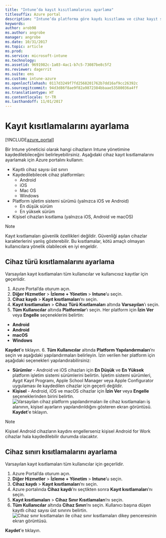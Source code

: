 ```yaml
---
title: "Intune’da kayıt kısıtlamalarını ayarlama"
titlesuffix: Azure portal
description: "Intune’da platforma göre kaydı kısıtlama ve cihaz kayıt sınırı ayarlama. \""
keywords: 
author: arob98
ms.author: angrobe
manager: angrobe
ms.date: 10/31/2017
ms.topic: article
ms.prod: 
ms.service: microsoft-intune
ms.technology: 
ms.assetid: 9691982c-1a03-4ac1-b7c5-73087be8c5f2
ms.reviewer: dagerrit
ms.suite: ems
ms.custom: intune-azure
ms.openlocfilehash: 0117d3249f7fd2568201762b7dd16af9cc26392c
ms.sourcegitcommit: 94d3d86f8ae9f82a9872384bbaae53580036a4ff
ms.translationtype: HT
ms.contentlocale: tr-TR
ms.lasthandoff: 11/01/2017
---
```

# <a name="set-enrollment-restrictions"></a>Kayıt kısıtlamalarını ayarlama

[!INCLUDE[azure_portal](./includes/azure_portal.md)]

Bir Intune yöneticisi olarak hangi cihazların Intune yönetimine kaydedilebileceğini belirleyebilirsiniz. Aşağıdaki cihaz kayıt kısıtlamalarını ayarlamak için Azure portalını kullanın:

- Kayıtlı cihaz sayısı üst sınırı
- Kaydedilebilecek cihaz platformları:
  - Android
  - iOS
  - Mac OS
  - Windows
- Platform işletim sistemi sürümü (yalnızca iOS ve Android)
  - En düşük sürüm
  - En yüksek sürüm
- Kişisel cihazları kısıtlama (yalnızca iOS, Android ve macOS)

>[!NOTE]
>Kayıt kısıtlamaları güvenlik özellikleri değildir. Güvenliği aşılan cihazlar karakterlerini yanlış gösterebilir. Bu kısıtlamalar, kötü amaçlı olmayan kullanıcılara yönelik olabilecek en iyi engeldir.

## <a name="set-device-type-restrictions"></a>Cihaz türü kısıtlamalarını ayarlama
Varsayılan kayıt kısıtlamaları tüm kullanıcılar ve kullanıcısız kayıtlar için geçerlidir.
1. Azure Portal’da oturum açın.
2. **Diğer Hizmetler** > **İzleme + Yönetim** > **Intune**’u seçin.
3. **Cihaz kaydı** > **Kayıt kısıtlamaları**’nı seçin.
4. **Kayıt kısıtlamaları** > **Cihaz Türü Kısıtlamaları** altında **Varsayılan**’ı seçin.
5. **Tüm Kullanıcılar** altında **Platformlar**’ı seçin. Her platform için **İzin Ver** veya **Engelle** seçeneklerini belirtin:
  - **Android**
  - **Android**
  - **macOS**
  - **Windows**

  **Kaydet**'e tıklayın.
6. **Tüm Kullanıcılar** altında **Platform Yapılandırmaları**’nı seçin ve aşağıdaki yapılandırmaları belirleyin. İzin verilen her platform için aşağıdaki seçenekleri yapılandırabilirsiniz:
  - **Sürümler** - Android ve iOS cihazları için **En Düşük** ve **En Yüksek** platform işletim sistemi sürümlerini belirtin. İşletim sistemi sürümleri, Aygıt Kayıt Programı, Apple School Manager veya Apple Configurator uygulaması ile kaydedilen cihazlar için geçerli değildir.
  - **Kişisel** - Android, iOS ve macOS cihazlar için **İzin Ver** veya **Engelle** seçeneklerinden birini belirtin.
  ![Varsayılan cihaz platform yapılandırmaları ile cihaz kısıtlamaları iş alanının, kişisel ayarların yapılandırıldığını gösteren ekran görüntüsü.](media/device-restrictions-platform-configurations.png)
  **Kaydet**'e tıklayın.

>[!NOTE]
>Kişisel Android cihazların kaydını engellerseniz kişisel Android for Work cihazlar hala kaydedilebilir durumda olacaktır.

## <a name="set-device-limit-restrictions"></a>Cihaz sınırı kısıtlamalarını ayarlama
Varsayılan kayıt kısıtlamaları tüm kullanıcılar için geçerlidir.
1. Azure Portal’da oturum açın.
2. **Diğer Hizmetler** > **İzleme + Yönetim** > **Intune**’u seçin.
3. **Cihaz kaydı** > **Kayıt kısıtlamaları**’nı seçin.
4. Azure portalında **Cihaz kaydı**’nı seçtikten sonra **Kayıt kısıtlamaları**’nı seçin.
5. **Kayıt kısıtlamaları** > **Cihaz Sınır Kısıtlamaları**’nı seçin.
6. **Tüm Kullanıcılar** altında **Cihaz Sınırı**’nı seçin. Kullanıcı başına düşen kayıtlı cihaz sayısı üst sınırını belirtin.  
![Cihaz sınır kısıtlamaları ile cihaz sınır kısıtlamaları dikey penceresinin ekran görüntüsü.](./media/device-restrictions-limit.png)

  **Kaydet**'e tıklayın.
